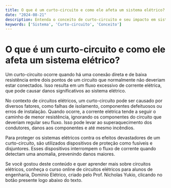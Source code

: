 ```yaml
---
title: O que é um curto-circuito e como ele afeta um sistema elétrico?
date: "2024-08-21"
description: Entenda o conceito de curto-circuito e seu impacto em sistemas elétricos.
keywords: ['Sistema', 'Curto-circuito', 'Conceito']
---
```


# O que é um curto-circuito e como ele afeta um sistema elétrico?

Um curto-circuito ocorre quando há uma conexão direta e de baixa resistência entre dois pontos de um circuito que normalmente não deveriam estar conectados. Isso resulta em um fluxo excessivo de corrente elétrica, que pode causar danos significativos ao sistema elétrico.

No contexto de circuitos elétricos, um curto-circuito pode ser causado por diversos fatores, como falhas de isolamento, componentes defeituosos ou erros de instalação. Quando ocorre, a corrente elétrica tende a seguir o caminho de menor resistência, ignorando os componentes do circuito que deveriam regular seu fluxo. Isso pode levar ao superaquecimento dos condutores, danos aos componentes e até mesmo incêndios.

Para proteger os sistemas elétricos contra os efeitos devastadores de um curto-circuito, são utilizados dispositivos de proteção como fusíveis e disjuntores. Esses dispositivos interrompem o fluxo de corrente quando detectam uma anomalia, prevenindo danos maiores.

Se você gostou deste conteúdo e quer aprender mais sobre circuitos elétricos, conheça o curso online de circuitos elétricos para alunos de engenharia, Domínio Elétrico, criado pelo Prof. Nicholas Yukio, clicando no botão presente logo abaixo do texto.